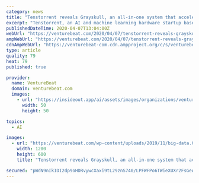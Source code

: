 ```yaml
---
category: news
title: "Tenstorrent reveals Grayskull, an all-in-one system that accelerates AI model training"
excerpt: "Tenstorrent, an AI and machine learning hardware startup based in Toronto, Canada, today emerged from stealth with over $34 million in financing and an all-in-one computer system dubbed Grayskull. Cofounder and CEO Ljubisa Bajic, a former Nvidia senior architect who previously served as director of integrated circuit design at AMD, claims that ..."
publishedDateTime: 2020-04-07T13:04:00Z
webUrl: "https://venturebeat.com/2020/04/07/tenstorrent-reveals-grayskull-an-all-in-one-system-that-accelerates-ai-model-training/"
ampWebUrl: "https://venturebeat.com/2020/04/07/tenstorrent-reveals-grayskull-an-all-in-one-system-that-accelerates-ai-model-training/amp/"
cdnAmpWebUrl: "https://venturebeat-com.cdn.ampproject.org/c/s/venturebeat.com/2020/04/07/tenstorrent-reveals-grayskull-an-all-in-one-system-that-accelerates-ai-model-training/amp/"
type: article
quality: 79
heat: 79
published: true

provider:
  name: VentureBeat
  domain: venturebeat.com
  images:
    - url: "https://insideout.app/ai/assets/images/organizations/venturebeat.com-50x50.jpg"
      width: 50
      height: 50

topics:
  - AI

images:
  - url: "https://venturebeat.com/wp-content/uploads/2019/11/big-data.GettyImages-1133714603-e1584722383408.jpg?fit=1200%2C600&strip=all"
    width: 1200
    height: 600
    title: "Tenstorrent reveals Grayskull, an all-in-one system that accelerates AI model training"

secured: "pWdN9nIkIDI2dp9oHDRvywcXaxi9tL29znS740/LPFWFPo6TWieXUXr2FsGeA45Db3AY0sfMyJOqpGHYDa9Bvk6XDS2zma3XCTz4LK1UYFLsFftOHIm/T9vySgzm8hBTM6QosdJTvH3OBXaY6HHsRztEKd1E6R3egeMJUWrUeLAppzdI5WDabJIL4GFkGMTEuZ6/p3rLeGhhfksURTmtThXk+oenat2VumkDAFbJatNDN5NQdN+Jgx1XUWL6sm7tM+54N2OaGX3wtvwG9y6r+XvkRnhTle6SGoN2zFIDIlZ56yaGObm3+HgZQaxV12ic;LXHveWwSmEZvZ5Algb++6A=="
---
```


